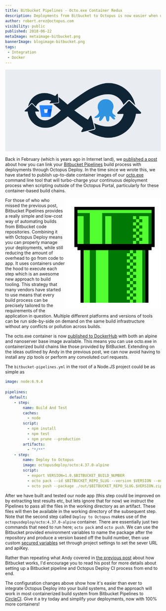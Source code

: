 ```yaml
---
title: Bitbucket Pipelines - Octo.exe Container Redux
description: Deployments from Bitbucket to Octopus is now easier when using Containers
author: robert.erez@octopus.com
visibility: public
published: 2018-06-22
metaImage: metaimage-bitbucket.png
bannerImage: blogimage-bitbucket.png
tags:
 - Integration
 - Docker
---
```


![Bitbucket pipelinse and Octopus Deploy](blogimage-bitbucket.png)

Back in February (which is years ago in Internet land), we [published a post](https://octopus.com/blog/continuous-delivery-bitbucket-pipelines) about how you can link your [Bitbucket Pipelines](https://bitbucket.org/product/features/pipelines) build process with deployments through Octopus Deploy. In the time since we wrote this, we have started to publish up-to-date container images of our [octo.exe](https://octopus.com/docs/api-and-integration/octo.exe-command-line) command line tool that will turbo-charge your continuous deployment process when scripting outside of the Octopus Portal, particularly for these container-based build chains.

<img src="mario_pipe.png" style="float:right" />
For those of who who missed the previous post, Bitbucket Pipelines provides a really simple and low-cost way of automating builds from Bitbucket code repositories. Combining it with Octopus Deploy means you can properly manage your deployments, while still reducing the amount of overhead to go from code to app. It uses containers under the hood to execute each step which is an awesome new approach to build tooling. This strategy that many vendors have started to use means that every build process can be precisely tailored to the requirements of the application in question. Multiple different platforms and versions of tools can be run side-by-side on demand on the same build infrastructure without any conflicts or pollution across builds.


The octo.exe container is now [published to DockerHub](https://hub.docker.com/r/octopusdeploy/octo/) with both an alpine and nanoserver base image available. This means you can use octo.exe in containerized build chains like those provided by BitBucket. Extending on the ideas outlined by Andy in the previous post, we can now avoid having to install any zip tools or perform any convoluted curl requests.

The `bitbucket-pipelines.yml` in the root of a Node.JS project could be as simple as

```yml
image: node:6.9.4

pipelines:
  default:
    - step:
        name: Build And Test
        caches:
          - node
        script:
          - npm install
          - npm test
          - npm prune --production
        artifacts:
          - "*/**"
    - step:
        name: Deploy to Octopus
        image: octopusdeploy/octo:4.37.0-alpine
        script:
          - export VERSION=1.0.$BITBUCKET_BUILD_NUMBER
          - octo pack --id $BITBUCKET_REPO_SLUG --version $VERSION --outFolder ./out --format zip
          - octo push --package ./out/$BITBUCKET_REPO_SLUG.$VERSION.zip  --server $OCTOPUS_SERVER --apiKey $OCTOPUS_APIKEY
```

After we have built and tested our node app (this step could be improved on by extracting test results etc, but lets ignore that for now) we instruct the Pipelines to pass all the files in the working directory as an artifact. These files will then be available in the working directory of the subsequent step. Note that the second step called `Deploy to Octopus` makes use of the `octopusdeploy/octo:4.37.0-alpine` container. There are essentially just two commands that need to run here; `octo pack` and `octo push`. We can use the Bitbucket provided environment variables to name the package after the repository and produce a version based off the build number, then use custom [secured variables](https://confluence.atlassian.com/bitbucket/environment-variables-794502608.html) set through project settings to set the sever URL and apiKey.

Rather than repeating what Andy covered in [the previous post](https://octopus.com/blog/continuous-delivery-bitbucket-pipelines) about how Bitbucket works, I'd encourage you to read his post for more details about setting up a Bitbucket pipeline and Octopus Deploy CI process from end to end.

The configuration changes above show how it's easier than ever to integrate Octopus Deploy into your build systems, and the approach will work in most containerized build system from Bitbucket Pipelines to [CircleCI](https://circleci.com). Give it a try today and simplify your deployments, now with 100% more containers!
